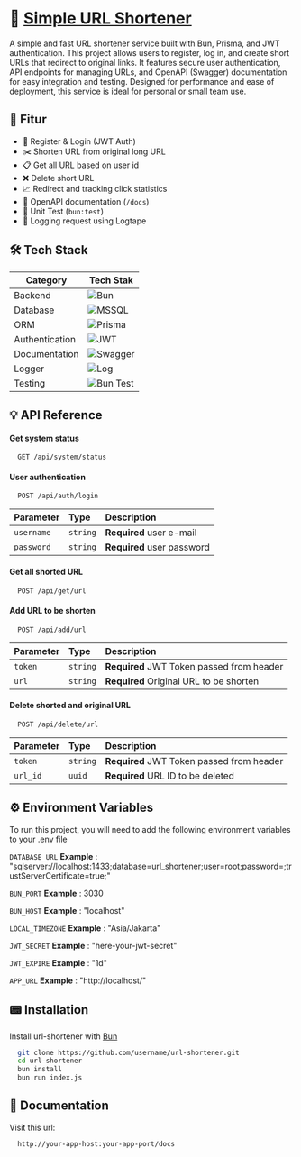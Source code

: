 
# 🔗 [Simple URL Shortener](https://github.com/anggaprasetya-fs/url-shortener)

A simple and fast URL shortener service built with Bun, Prisma, and JWT authentication. This project allows users to register, log in, and create short URLs that redirect to original links. It features secure user authentication, API endpoints for managing URLs, and OpenAPI (Swagger) documentation for easy integration and testing. Designed for performance and ease of deployment, this service is ideal for personal or small team use.


## 🚀 Fitur

- 🔐 Register & Login (JWT Auth)
- ✂️ Shorten URL from original long URL
- 📋 Get all URL based on user id
- ❌ Delete short URL
- 📈 Redirect and tracking click statistics
- 📜 OpenAPI documentation (`/docs`)
- 🧪 Unit Test (`bun:test`)
- 🧾 Logging request using Logtape

## 🛠️ Tech Stack

| Category        | Tech Stak                                                                 |
|-----------------|---------------------------------------------------------------------------|
| Backend         | ![Bun](https://img.shields.io/badge/Bun-%23000000?style=flat&logo=bun&logoColor=white) |
| Database        | ![MSSQL](https://img.shields.io/badge/SQL_Server-%23CC2927?style=flat&logo=microsoftsqlserver&logoColor=white) |
| ORM             | ![Prisma](https://img.shields.io/badge/Prisma-%23000000?style=flat&logo=prisma&logoColor=white) |
| Authentication  | ![JWT](https://img.shields.io/badge/JWT-black?style=flat&logo=jsonwebtokens) |
| Documentation   | ![Swagger](https://img.shields.io/badge/Swagger-%2385EA2D?style=flat&logo=swagger&logoColor=white) |
| Logger          | ![Log](https://img.shields.io/badge/Logtape-gray?style=flat&logo=data&logoColor=white) |
| Testing         | ![Bun Test](https://img.shields.io/badge/Test-bun--test-blue?style=flat) |

## 💡 API Reference

#### Get system status

```http
  GET /api/system/status
```
#### User authentication

```http
  POST /api/auth/login
```

| Parameter | Type     | Description                       |
| :-------- | :------- | :-------------------------------- |
| `username`      | `string` | **Required** user e-mail |
| `password`      | `string` | **Required** user password |

#### Get all shorted URL

```http
  POST /api/get/url
```


#### Add URL to be shorten

```http
  POST /api/add/url
```

| Parameter | Type     | Description                       |
| :-------- | :------- | :-------------------------------- |
| `token`      | `string` | **Required** JWT Token passed from header |
| `url`      | `string` | **Required** Original URL to be shorten |

#### Delete shorted and original URL

```http
  POST /api/delete/url
```

| Parameter | Type     | Description                       |
| :-------- | :------- | :-------------------------------- |
| `token`      | `string` | **Required** JWT Token passed from header |
| `url_id`      | `uuid` | **Required** URL ID to be deleted |




## ⚙️ Environment Variables

To run this project, you will need to add the following environment variables to your .env file

`DATABASE_URL` **Example** : "sqlserver://localhost:1433;database=url_shortener;user=root;password=;trustServerCertificate=true;"

`BUN_PORT` **Example** : 3030

`BUN_HOST` **Example** : "localhost"

`LOCAL_TIMEZONE` **Example** : "Asia/Jakarta"

`JWT_SECRET` **Example** :  "here-your-jwt-secret"

`JWT_EXPIRE` **Example** : "1d"

`APP_URL` **Example** : "http://localhost/"


## 📟 Installation

Install url-shortener with [Bun](https://bun.sh)

```bash
  git clone https://github.com/username/url-shortener.git
  cd url-shortener
  bun install
  bun run index.js
```
    
## 📒 Documentation

Visit this url:

```bash
  http://your-app-host:your-app-port/docs
```
